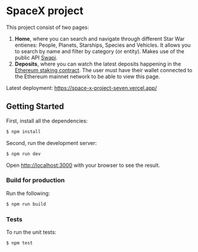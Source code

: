 # SpaceX project
This project consist of two pages:
1. **Home**, where you can search and navigate through different Star War entienes: People, Planets, Starships, Species and Vehicles. It allows you to search by name and filter by category (or entity). Makes use of the public API [Swapi](https://swapi.dev/).
2. **Deposits**, where you can watch the latest deposits happening in the [Ethereum staking contract](https://etherscan.io/address/0x00000000219ab540356cBB839Cbe05303d7705Fa). The user must have their wallet connected to the Ethereum mainnet network to be able to view this page.

Latest deployment: https://space-x-project-seven.vercel.app/

## Getting Started

First, install all the dependencies:
```bash
$ npm install
```

Second, run the development server:
```bash
$ npm run dev
```

Open [http://localhost:3000](http://localhost:3000) with your browser to see the result.

### Build for production

Run the following:
```bash
$ npm run build
```

### Tests

To run the unit tests:
```bash
$ npm test
```

